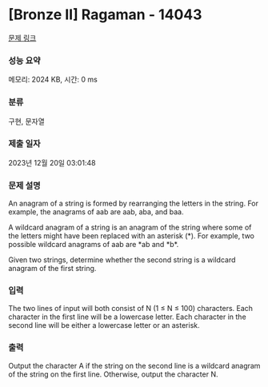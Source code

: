 # [Bronze II] Ragaman - 14043 

[문제 링크](https://www.acmicpc.net/problem/14043) 

### 성능 요약

메모리: 2024 KB, 시간: 0 ms

### 분류

구현, 문자열

### 제출 일자

2023년 12월 20일 03:01:48

### 문제 설명

<p>An anagram of a string is formed by rearranging the letters in the string. For example, the anagrams of aab are aab, aba, and baa.</p>

<p>A wildcard anagram of a string is an anagram of the string where some of the letters might have been replaced with an asterisk (*). For example, two possible wildcard anagrams of aab are *ab and *b*.</p>

<p>Given two strings, determine whether the second string is a wildcard anagram of the first string.</p>

### 입력 

 <p>The two lines of input will both consist of N (1 ≤ N ≤ 100) characters. Each character in the first line will be a lowercase letter. Each character in the second line will be either a lowercase letter or an asterisk.</p>

### 출력 

 <p>Output the character A if the string on the second line is a wildcard anagram of the string on the first line. Otherwise, output the character N.</p>

